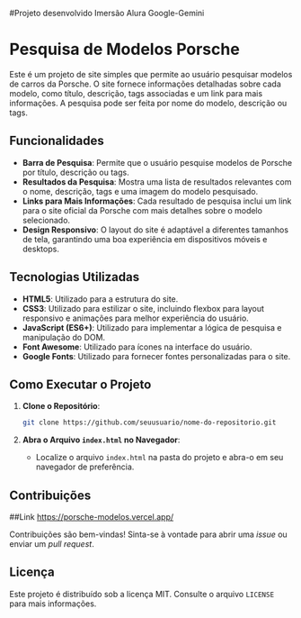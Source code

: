 #Projeto desenvolvido Imersão Alura Google-Gemini
# Pesquisa de Modelos Porsche

Este é um projeto de site simples que permite ao usuário pesquisar modelos de carros da Porsche. O site fornece informações detalhadas sobre cada modelo, como título, descrição, tags associadas e um link para mais informações. A pesquisa pode ser feita por nome do modelo, descrição ou tags.

## Funcionalidades

- **Barra de Pesquisa**: Permite que o usuário pesquise modelos de Porsche por título, descrição ou tags.
- **Resultados da Pesquisa**: Mostra uma lista de resultados relevantes com o nome, descrição, tags e uma imagem do modelo pesquisado.
- **Links para Mais Informações**: Cada resultado de pesquisa inclui um link para o site oficial da Porsche com mais detalhes sobre o modelo selecionado.
- **Design Responsivo**: O layout do site é adaptável a diferentes tamanhos de tela, garantindo uma boa experiência em dispositivos móveis e desktops.

## Tecnologias Utilizadas

- **HTML5**: Utilizado para a estrutura do site.
- **CSS3**: Utilizado para estilizar o site, incluindo flexbox para layout responsivo e animações para melhor experiência do usuário.
- **JavaScript (ES6+)**: Utilizado para implementar a lógica de pesquisa e manipulação do DOM.
- **Font Awesome**: Utilizado para ícones na interface do usuário.
- **Google Fonts**: Utilizado para fornecer fontes personalizadas para o site.

## Como Executar o Projeto

1. **Clone o Repositório**: 
    ```bash
    git clone https://github.com/seuusuario/nome-do-repositorio.git
    ```

2. **Abra o Arquivo `index.html` no Navegador**:
   - Localize o arquivo `index.html` na pasta do projeto e abra-o em seu navegador de preferência.

## Contribuições


##Link
https://porsche-modelos.vercel.app/

Contribuições são bem-vindas! Sinta-se à vontade para abrir uma *issue* ou enviar um *pull request*.

## Licença

Este projeto é distribuído sob a licença MIT. Consulte o arquivo `LICENSE` para mais informações.

